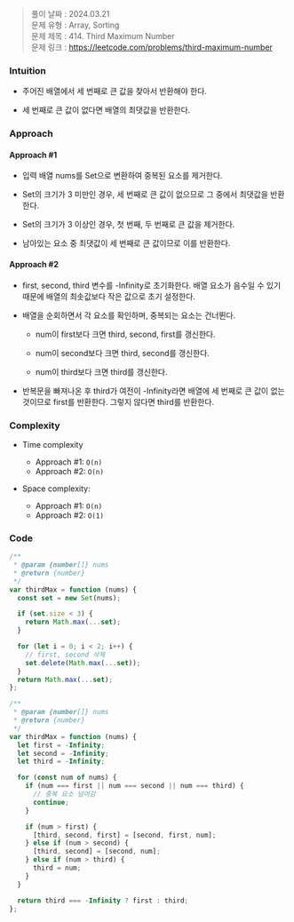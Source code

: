 > 풀이 날짜 : 2024.03.21  
> 문제 유형 : Array, Sorting  
> 문제 제목 : 414. Third Maximum Number  
> 문제 링크 : https://leetcode.com/problems/third-maximum-number

### Intuition

- 주어진 배열에서 세 번째로 큰 값을 찾아서 반환해야 한다.

- 세 번째로 큰 값이 없다면 배열의 최댓값을 반환한다.

### Approach

#### Approach #1

- 입력 배열 nums를 Set으로 변환하여 중복된 요소를 제거한다.

- Set의 크기가 3 미만인 경우, 세 번째로 큰 값이 없으므로 그 중에서 최댓값을 반환한다.

- Set의 크기가 3 이상인 경우, 첫 번째, 두 번째로 큰 값을 제거한다.

- 남아있는 요소 중 최댓값이 세 번째로 큰 값이므로 이를 반환한다.

#### Approach #2

- first, second, third 변수를 -Infinity로 초기화한다. 배열 요소가 음수일 수 있기 때문에 배열의 최솟값보다 작은 값으로 초기 설정한다.

- 배열을 순회하면서 각 요소를 확인하며, 중복되는 요소는 건너뛴다.

  - num이 first보다 크면 third, second, first를 갱신한다.

  - num이 second보다 크면 third, second를 갱신한다.

  - num이 third보다 크면 third를 갱신한다.

- 반복문을 빠져나온 후 third가 여전이 -Infinity라면 배열에 세 번째로 큰 값이 없는 것이므로 first를 반환한다. 그렇지 않다면 third를 반환한다.

### Complexity

- Time complexity

  - Approach #1: `O(n)`
  - Approach #2: `O(n)`

- Space complexity:
  - Approach #1: `O(n)`
  - Approach #2: `O(1)`

### Code

```js
/**
 * @param {number[]} nums
 * @return {number}
 */
var thirdMax = function (nums) {
  const set = new Set(nums);

  if (set.size < 3) {
    return Math.max(...set);
  }

  for (let i = 0; i < 2; i++) {
    // first, second 삭제
    set.delete(Math.max(...set));
  }
  return Math.max(...set);
};
```

```js
/**
 * @param {number[]} nums
 * @return {number}
 */
var thirdMax = function (nums) {
  let first = -Infinity;
  let second = -Infinity;
  let third = -Infinity;

  for (const num of nums) {
    if (num === first || num === second || num === third) {
      // 중복 요소 넘어감
      continue;
    }

    if (num > first) {
      [third, second, first] = [second, first, num];
    } else if (num > second) {
      [third, second] = [second, num];
    } else if (num > third) {
      third = num;
    }
  }

  return third === -Infinity ? first : third;
};
```
